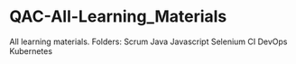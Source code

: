 # QAC-All-Learning_Materials
All learning materials.
Folders:
Scrum
Java
Javascript
Selenium
CI
DevOps
Kubernetes

